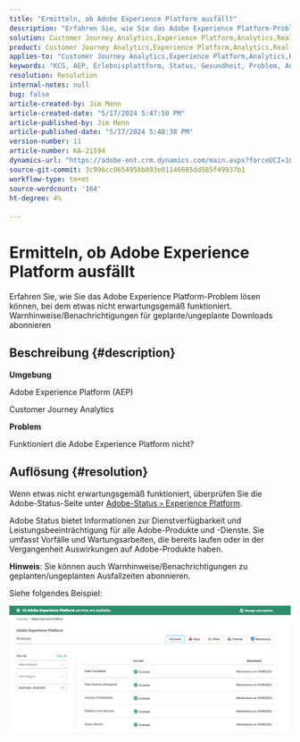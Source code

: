 ```yaml
---
title: "Ermitteln, ob Adobe Experience Platform ausfällt"
description: "Erfahren Sie, wie Sie das Adobe Experience Platform-Problem lösen können, bei dem etwas nicht erwartungsgemäß funktioniert. Abonnieren Sie Warnhinweise/Benachrichtigungen über geplante/nicht geplante Downloads"
solution: Customer Journey Analytics,Experience Platform,Analytics,Real-Time Customer Data Platform
product: Customer Journey Analytics,Experience Platform,Analytics,Real-Time Customer Data Platform
applies-to: "Customer Journey Analytics,Experience Platform,Analytics,Real-Time Customer Data Platform"
keywords: "KCS, AEP, Erlebnisplattform, Status, Gesundheit, Problem, Ausfall, Customer Journey Analytics, Erlebnisplattform nach unten"
resolution: Resolution
internal-notes: null
bug: false
article-created-by: Jim Menn
article-created-date: "5/17/2024 5:47:50 PM"
article-published-by: Jim Menn
article-published-date: "5/17/2024 5:48:38 PM"
version-number: 11
article-number: KA-21594
dynamics-url: "https://adobe-ent.crm.dynamics.com/main.aspx?forceUCI=1&pagetype=entityrecord&etn=knowledgearticle&id=0c70d991-7514-ef11-9f8a-6045bd006268"
source-git-commit: 3c996cc0654958b893e01146685dd585f49937b1
workflow-type: tm+mt
source-wordcount: '164'
ht-degree: 4%

---
```


# Ermitteln, ob Adobe Experience Platform ausfällt


Erfahren Sie, wie Sie das Adobe Experience Platform-Problem lösen können, bei dem etwas nicht erwartungsgemäß funktioniert. Warnhinweise/Benachrichtigungen für geplante/ungeplante Downloads abonnieren

## Beschreibung {#description}


<b>Umgebung</b>

Adobe Experience Platform (AEP)

Customer Journey Analytics

<b>Problem</b>

Funktioniert die Adobe Experience Platform nicht?


## Auflösung {#resolution}


Wenn etwas nicht erwartungsgemäß funktioniert, überprüfen Sie die Adobe-Status-Seite unter [Adobe-Status `>`  Experience Platform](https://status.adobe.com/cloud/experience_platform#/).

Adobe Status bietet Informationen zur Dienstverfügbarkeit und Leistungsbeeinträchtigung für alle Adobe-Produkte und -Dienste. Sie umfasst Vorfälle und Wartungsarbeiten, die bereits laufen oder in der Vergangenheit Auswirkungen auf Adobe-Produkte haben.

<b>Hinweis</b>: Sie können auch Warnhinweise/Benachrichtigungen zu geplanten/ungeplanten Ausfallzeiten abonnieren.

Siehe folgendes Beispiel:

![](assets/dc4ebf6a-94b6-ed11-83fe-6045bd006a22.png)
